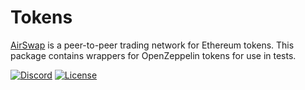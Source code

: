 # Tokens

[AirSwap](https://www.airswap.io/) is a peer-to-peer trading network for Ethereum tokens. This package contains wrappers for OpenZeppelin tokens for use in tests.

[![Discord](https://img.shields.io/discord/590643190281928738.svg)](https://discord.gg/ecQbV7H)
[![License](https://img.shields.io/badge/License-Apache%202.0-blue.svg)](https://opensource.org/licenses/Apache-2.0)
